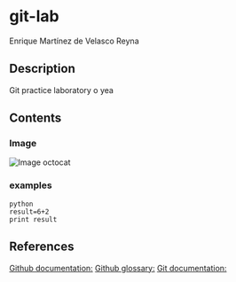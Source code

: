 # git-lab
Enrique Martínez de Velasco Reyna
## Description
Git practice laboratory o yea
## Contents
### Image
![Image octocat](https://myoctocat.com/assets/images/base-octocat.svg)
### examples
```
python
result=6+2
print result
```
## References
[Github documentation:](https://docs.github.com/en)
[Github glossary:]( https://docs.github.com/en/get-started/learning-about-github/github-glossary)
[Git documentation:](https://git-scm.com/doc)


